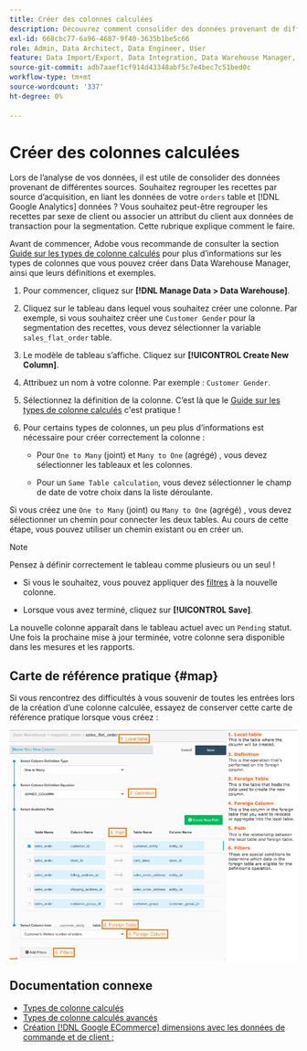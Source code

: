 ```yaml
---
title: Créer des colonnes calculées
description: Découvrez comment consolider des données provenant de différentes sources.
exl-id: 668cbc77-6a96-4687-9f40-3635b1be5c66
role: Admin, Data Architect, Data Engineer, User
feature: Data Import/Export, Data Integration, Data Warehouse Manager, Commerce Tables
source-git-commit: adb7aaef1cf914d43348abf5c7e4bec7c51bed0c
workflow-type: tm+mt
source-wordcount: '337'
ht-degree: 0%

---
```


# Créer des colonnes calculées

Lors de l’analyse de vos données, il est utile de consolider des données provenant de différentes sources. Souhaitez regrouper les recettes par source d’acquisition, en liant les données de votre `orders` table et [!DNL Google Analytics] données ? Vous souhaitez peut-être regrouper les recettes par sexe de client ou associer un attribut du client aux données de transaction pour la segmentation. Cette rubrique explique comment le faire.

Avant de commencer, Adobe vous recommande de consulter la section [Guide sur les types de colonne calculés](../../data-analyst/data-warehouse-mgr/calc-column-types.md) pour plus d’informations sur les types de colonnes que vous pouvez créer dans Data Warehouse Manager, ainsi que leurs définitions et exemples.

1. Pour commencer, cliquez sur **[!DNL Manage Data > Data Warehouse]**.

1. Cliquez sur le tableau dans lequel vous souhaitez créer une colonne. Par exemple, si vous souhaitez créer une `Customer Gender` pour la segmentation des recettes, vous devez sélectionner la variable `sales_flat_order` table.

1. Le modèle de tableau s’affiche. Cliquez sur **[!UICONTROL Create New Column]**.

1. Attribuez un nom à votre colonne. Par exemple : `Customer Gender`.

1. Sélectionnez la définition de la colonne. C’est là que le [Guide sur les types de colonne calculés](../data-warehouse-mgr/calc-column-types.md) c&#39;est pratique !

1. Pour certains types de colonnes, un peu plus d’informations est nécessaire pour créer correctement la colonne :

   * Pour `One to Many` (joint) et `Many to One` (agrégé) , vous devez sélectionner les tableaux et les colonnes.

   * Pour un `Same Table calculation`, vous devez sélectionner le champ de date de votre choix dans la liste déroulante.

Si vous créez une `One to Many` (joint) ou `Many to One` (agrégé) , vous devez sélectionner un chemin pour connecter les deux tables. Au cours de cette étape, vous pouvez utiliser un chemin existant ou en créer un.

>[!NOTE]
>
>Pensez à définir correctement le tableau comme plusieurs ou un seul !

* Si vous le souhaitez, vous pouvez appliquer des [filtres](../../data-user/reports/ess-manage-data-filters.md) à la nouvelle colonne.

* Lorsque vous avez terminé, cliquez sur **[!UICONTROL Save]**.

La nouvelle colonne apparaît dans le tableau actuel avec un `Pending` statut. Une fois la prochaine mise à jour terminée, votre colonne sera disponible dans les mesures et les rapports.

## Carte de référence pratique {#map}

Si vous rencontrez des difficultés à vous souvenir de toutes les entrées lors de la création d’une colonne calculée, essayez de conserver cette carte de référence pratique lorsque vous créez :

![](../../assets/Calculated_Columns_Example.png)

## Documentation connexe

* [Types de colonne calculés](../data-warehouse-mgr/calc-column-types.md)
* [Types de colonne calculés avancés](../data-warehouse-mgr/adv-calc-columns.md)
* [Création [!DNL Google ECommerce] dimensions avec les données de commande et de client ;](../data-warehouse-mgr/bldg-google-ecomm-dim.md)
